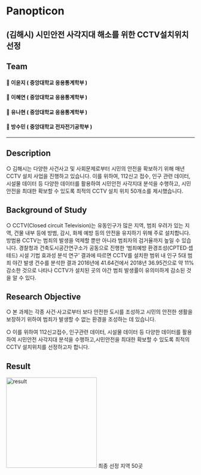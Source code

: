 # Panopticon
## (김해시) 시민안전 사각지대 해소를 위한 CCTV설치위치 선정
## Team
#### 👵 이윤지 ( 중앙대학교 응용통계학부 )
#### 👵 이혜연 ( 중앙대학교 응용통계학부 )
#### 👵 유나현 ( 중앙대학교 응용통계학부 )
#### 👴 방수민 ( 중앙대학교 전자전기공학부 )
-----------------------
## Description
○ 김해시는 다양한 사건사고 및 사회문제로부터 시민의 안전을 확보하기 위해 매년 CCTV 설치 사업을 진행하고 있습니다.
이를 위하여, 112신고 접수, 인구 관련 데이터, 시설물 데이터 등 다양한 데이터를 활용하여 시민안전 사각지대 분석을 수행하고, 시민안전을 최대한 확보할 수 있도록 최적의 CCTV 설치 위치 50개소를 제시했습니다.

## Background of Study
○ CCTV(Closed circuit Television)는 유동인구가 많은 지역, 범죄 우려가 있는 지역, 건물 내부 등에 방범, 감시, 화제 예방 등의 안전을 유지하기 위해 주로 설치합니다. 방범용 CCTV는 범죄의 발생을 억제할 뿐만 아니라 범죄자의 검거율까지 높일 수 있습니다. 경찰청과 건축도시공간연구소가 공동으로 진행한 ‘범죄예방 환경조성(CPTED·셉테드) 시설 기법 효과성 분석 연구’ 결과에 따르면 CCTV를 설치한 범위 내 인구 5대 범죄 야간 발생 건수를 분석한 결과 2016년에 41.64건에서 2018년 36.95건으로 약 11% 감소한 것으로 나타나 CCTV가 설치된 곳의 야간 범죄 발생률이 유의미하게 감소된 것을 알 수 있다. 

## Research Objective
○ 본 과제는 각종 사건‧사고로부터 보다 안전한 도시를 조성하고 시민의 안전한 생활을 보장하기 위하여 범죄가 발생할 수 없는 환경을 조성하는 데 있습니다.

○ 이를 위하여 112신고접수, 인구관련 데이터, 시설물 데이터 등 다양한 데이터를 활용하여 시민안전 사각지대 분석을 수행하고,시민안전을 최대한 확보할 수 있도록 최적의 CCTV 설치위치를 선정하고자 합니다.

## Result
<img width="242" alt="result" src="https://user-images.githubusercontent.com/100950656/184597542-e3bf7fb0-7945-4733-b470-a66fee6b114f.PNG">
최종 선정 지역 50곳

